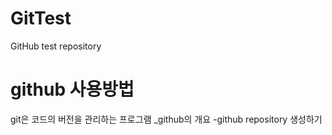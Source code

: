 # GitTest
GitHub test repository

# github 사용방법
git은 코드의 버전을 관리하는 프로그램
_github의 개요
-github repository 생성하기
